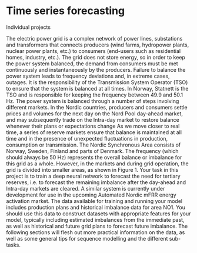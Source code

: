 # Time series forecasting
Individual projects

The electric power grid is a complex network of power lines, substations and transformers that connects producers
(wind farms, hydropower plants, nuclear power plants, etc.) to consumers (end-users such as residential homes,
industry, etc.). The grid does not store energy, so in order to keep the power system balanced, the demand from
consumers must be met continuously and instantaneously by the producers. Failure to balance the power system leads
to frequency deviations and, in extreme cases, outages. It is the responsibility of the Transmission System Operator
(TSO) to ensure that the system is balanced at all times. In Norway, Statnett is the TSO and is responsible for
keeping the frequency between 49.9 and 50.1 Hz.
The power system is balanced through a number of steps involving different markets. In the Nordic countries,
producers and consumers settle prices and volumes for the next day on the Nord Pool day-ahead market, and may
subsequently trade on the Intra-day market to restore balance whenever their plans or expectations change As we move closer to real time, a series of reserve markets ensure that balance is
maintained at all time and in the presence of unexpected fluctuations in production, consumption or transmission.
The Nordic Synchronous Area consists of Norway, Sweden, Finland and parts of Denmark. The frequency (which
should always be 50 Hz) represents the overall balance or imbalance for this grid as a whole. However, in the markets
and during grid operation, the grid is divided into smaller areas, as shown in Figure 1.
Your task in this project is to train a deep neural network to forecast the need for tertiary reserves, i.e. to forecast
the remaining imbalance after the day-ahead and Intra-day markets are cleared. A similar system is currently under
development for use in the upcoming Automated Nordic mFRR energy activation market.
The data available for training and running your model includes production plans and historical imbalance data
for area NO1. You should use this data to construct datasets with appropriate features for your model, typically
including estimated imbalances from the immediate past, as well as historical and future grid plans to forecast future
imbalance. The following sections will flesh out more practical information on the data, as well as some general tips
for sequence modelling and the different sub-tasks.
